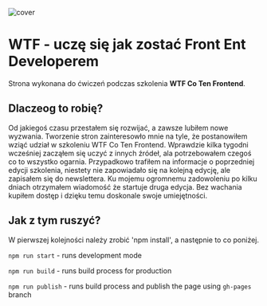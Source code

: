 ![cover](https://cotenfrontend.pl/img/cover.png)

# WTF - uczę się jak zostać Front Ent Developerem 

Strona wykonana do ćwiczeń podczas szkolenia **WTF Co Ten Frontend**.

## Dlaczeog to robię?

Od jakiegoś czasu przestałem się rozwijać, a zawsze lubiłem nowe wyzwania. Tworzenie stron zainteresowło mnie na tyle, że postanowiłem wziąć udział w szkoleniu WTF Co Ten Frontend. Wprawdzie kilka tygodni wcześniej zacząłem się uczyć z innych źródeł, ala potrzebowałem czegoś co to wszystko ogarnia. Przypadkowo trafiłem na informacje o poprzedniej edycji szkolenia, niestety nie zapowiadało się na kolejną edycję, ale zapisałem się do newslettera. Ku mojemu ogromnemu zadowoleniu po kilku dniach otrzymałem wiadomość że startuje druga edycja. Bez wachania kupiłem dostęp i dzięku temu doskonale swoje umiejętności.

## Jak z tym ruszyć?

W pierwszej kolejności należy zrobić 'npm install', a następnie to co poniżej.

`npm run start` - runs development mode

`npm run build` - runs build process for production

`npm run publish` - runs build process and publish the page using `gh-pages` branch


